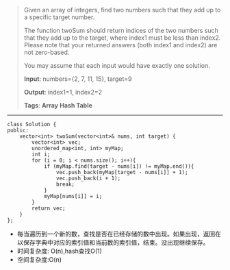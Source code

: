 > Given an array of integers, find two numbers such that they add up to a specific target number.
>
>The function twoSum should return indices of the two numbers such that they add up to the target, where index1 must be less than index2. Please note that your returned answers (both index1 and index2) are not zero-based.
>
>You may assume that each input would have exactly one solution.
>
>**Input**: numbers={2, 7, 11, 15}, target=9
>
>**Output**: index1=1, index2=2
>
>**Tags**: **Array** **Hash Table**


----------
    class Solution {
    public:
    	vector<int> twoSum(vector<int>& nums, int target) {
       		vector<int> vec;
    		unordered_map<int, int> myMap;
    		int i;
    		for (i = 0; i < nums.size(); i++){
    			if (myMap.find(target - nums[i]) != myMap.end()){
    				vec.push_back(myMap[target - nums[i]] + 1);
    				vec.push_back(i + 1);
    				break;
    			}
    			myMap[nums[i]] = i;
    		}
    		return vec;
    	}
    };

* 每当遍历到一个新的数，查找是否在已经存储的数中出现。如果出现，返回在以保存字典中对应的索引值和当前数的索引值，结束。没出现继续保存。
* 时间复杂度: O(n),hash查找O(1)
* 空间复杂度:O(n)
